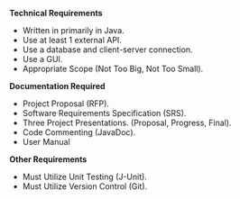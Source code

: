 **Technical Requirements**

- Written in primarily in Java.
- Use at least 1 external API.
- Use a database and client-server connection.
- Use a GUI.
- Appropriate Scope (Not Too Big, Not Too Small).

**Documentation Required**

- Project Proposal (RFP).
- Software Requirements Specification (SRS).
- Three Project Presentations. (Proposal, Progress, Final).
- Code Commenting (JavaDoc).
- User Manual

**Other Requirements**

- Must Utilize Unit Testing (J-Unit).
- Must Utilize Version Control (Git).
